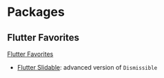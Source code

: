 # Packages

## Flutter Favorites

[Flutter Favorites](https://flutter.dev/docs/development/packages-and-plugins/favorites#flutter-favorites)

- [Flutter Slidable](https://pub.dev/packages/flutter_slidable): advanced
  version of `Dismissible`
